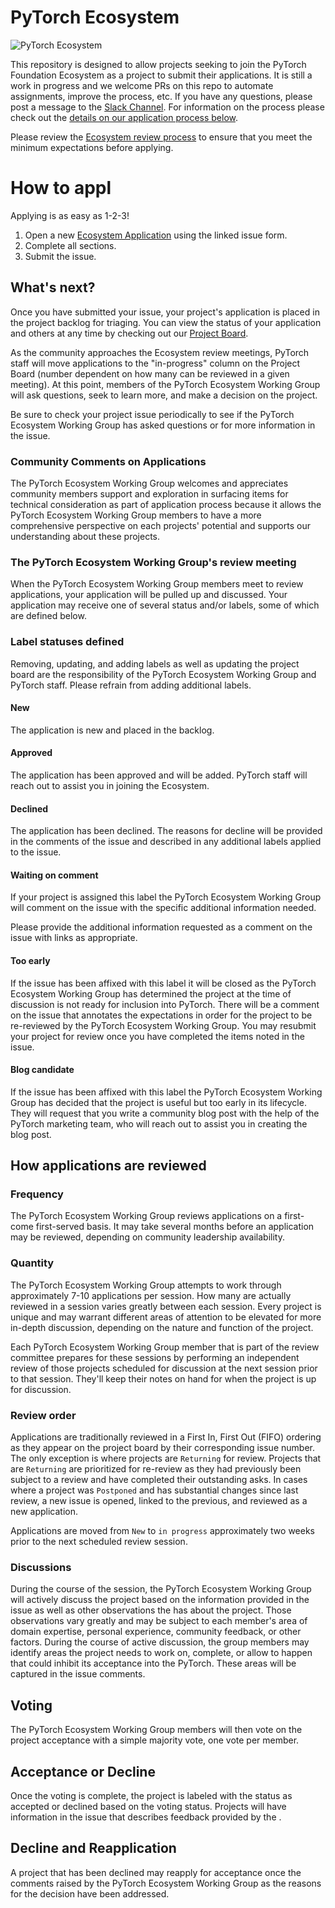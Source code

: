 # PyTorch Ecosystem 

![PyTorch Ecosystem](https://raw.githubusercontent.com/pytorch/pytorch/0d4cedaa47c7ee22042eb24e87eb3cfe95502404/docs/source/_static/img/pytorch-logo-dark.svg)

This repository is designed to allow projects seeking to join the PyTorch Foundation Ecosystem as a project to submit their applications. It is still a work in progress and we welcome PRs on this repo to automate assignments, improve the process, etc.  If you have any questions, please post a message to the [ Slack Channel](https://pytorch.slack.com/archives/C0808K2MN95).
For information on the  process please check out the [details on our application process below](#how-applications-are-reviewed).  

Please review the [Ecosystem review process](https://github.com/pytorch-fdn/tac/blob/main/docs/governance/PyTorch_Ecosystem_Process.md) to ensure that you meet the minimum expectations before applying.  

# How to appl

Applying is as easy as 1-2-3!

1. Open a new [Ecosystem Application](https://github.com/pytorch-fdn/ecosystem/issues/new?assignees=&labels=New&projects=&template=application.yml&title=%3CProject+Name%3E?assignees=&labels=New&projects=&template=application.yml&title=%3CProject+Name%3E) using the linked issue form.
2. Complete all sections.
3. Submit the issue.

## What's next?

Once you have submitted your issue, your project's application is placed in the project backlog for triaging. You can view the status of your application and others at any time by checking out our [Project Board](https://github.com/orgs/pytorch-fdn/projects/6/views/1).

As the community approaches the Ecosystem review meetings, PyTorch staff will move applications to the "in-progress" column on the Project Board (number dependent on how many can be reviewed in a given meeting). At this point, members of the PyTorch Ecosystem Working Group will ask questions, seek to learn more, and make a decision on the project.  

Be sure to check your project issue periodically to see if the PyTorch Ecosystem Working Group has asked questions or for more information in the issue.  

### Community Comments on Applications

The PyTorch Ecosystem Working Group welcomes and appreciates community members support and exploration in surfacing items for technical consideration as part of application process because it allows the PyTorch Ecosystem Working Group members to have a more comprehensive perspective on each projects' potential and supports our understanding about these projects. 

### The PyTorch Ecosystem Working Group's review meeting

When the PyTorch Ecosystem Working Group members meet to review applications, your application will be pulled up and discussed. Your application may receive one of several status and/or labels, some of which are defined below. 

### Label statuses defined

Removing, updating, and adding labels as well as updating the project board are the responsibility of the PyTorch Ecosystem Working Group and PyTorch staff.  Please refrain from adding additional labels.

#### New

The application is new and placed in the backlog.

#### Approved

The application has been approved and will be added.  PyTorch staff will reach out to assist you in joining the Ecosystem. 

#### Declined

The application has been declined.  The reasons for decline will be provided in the comments of the issue and described in any additional labels applied to the issue.   

#### Waiting on comment

If your project is assigned this label the PyTorch Ecosystem Working Group will comment on the issue with the specific additional information needed. 

Please provide the additional information requested as a comment on the issue with links as appropriate. 

#### Too early

If the issue has been affixed with this label it will be closed as the PyTorch Ecosystem Working Group has determined the project at the time of discussion is not ready for inclusion into  PyTorch. There will be a comment on the issue that annotates the expectations in order for the project to be re-reviewed by the PyTorch Ecosystem Working Group. You may resubmit your project for review once you have completed the items noted in the issue.  

#### Blog candidate

If the issue has been affixed with this label the PyTorch Ecosystem Working Group has decided that the project is useful but too early in its lifecycle.  They will request that you write a community blog post with the help of the PyTorch marketing team, who will reach out to assist you in creating the blog post.    

## How applications are reviewed

### Frequency

The PyTorch Ecosystem Working Group reviews applications on a first-come first-served basis. It may take several months before an application may be reviewed, depending on community leadership availability.  

### Quantity

The PyTorch Ecosystem Working Group attempts to work through approximately 7-10 applications per session. How many are actually reviewed in a session varies greatly between each session. Every project is unique and may warrant different areas of attention to be elevated for more in-depth discussion, depending on the nature and function of the project.

Each PyTorch Ecosystem Working Group member that is part of the review committee prepares for these sessions by performing an independent review of those projects scheduled for discussion at the next session prior to that session. They'll keep their notes on hand for when the project is up for discussion.

### Review order

Applications are traditionally reviewed in a First In, First Out (FIFO) ordering as they appear on the project board by their corresponding issue number. The only exception is where projects are `Returning` for review. Projects that are `Returning` are prioritized for re-review as they had previously been subject to a review and have completed their outstanding asks. In cases where a project was `Postponed` and has substantial changes since last review, a new issue is opened, linked to the previous, and reviewed as a new application. 

Applications are moved from `New` to `in progress` approximately two weeks prior to the next scheduled review session.

### Discussions

During the course of the session, the PyTorch Ecosystem Working Group will actively discuss the project based on the information provided in the issue as well as other observations the  has about the project. Those observations vary greatly and may be subject to each member's area of domain expertise, personal experience, community feedback, or other factors. During the course of active discussion, the group members may identify areas the project needs to work on, complete, or allow to happen that could inhibit its acceptance into the PyTorch. These areas will be captured in the issue comments.

## Voting

The PyTorch Ecosystem Working Group members will then vote on the project acceptance with a simple majority vote, one vote per member.  

## Acceptance or Decline 

Once the voting is complete, the project is labeled with the status as accepted or declined based on the voting status.  Projects will have information in the issue that describes feedback provided by the .  

## Decline and Reapplication

A project that has been declined may reapply for acceptance once the comments raised by the PyTorch Ecosystem Working Group as the reasons for the decision have been addressed. 



